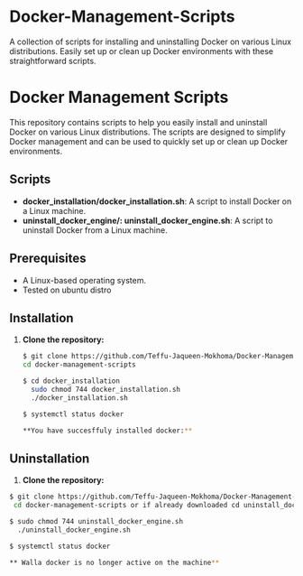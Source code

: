 # Docker-Management-Scripts
A collection of scripts for installing and uninstalling Docker on various Linux distributions. Easily set up or clean up Docker environments with these straightforward scripts.

# Docker Management Scripts

This repository contains scripts to help you easily install and uninstall Docker on various Linux distributions. The scripts are designed to simplify Docker management and can be used to quickly set up or clean up Docker environments.

## Scripts

- **docker_installation/docker_installation.sh**: A script to install Docker on a Linux machine.
- **uninstall_docker_engine/: uninstall_docker_engine.sh**: A script to uninstall Docker from a Linux machine.

## Prerequisites

- A Linux-based operating system.
- Tested on ubuntu distro


## Installation

1. **Clone the repository:**

   ```bash
   $ git clone https://github.com/Teffu-Jaqueen-Mokhoma/Docker-Management-Scripts.git
   cd docker-management-scripts

   $ cd docker_installation
     sudo chmod 744 docker_installation.sh
     ./docker_installation.sh
   
   $ systemctl status docker

   **You have succesffuly installed docker:**

## Uninstallation

1. **Clone the repository:**

  ```bash
  $ git clone https://github.com/Teffu-Jaqueen-Mokhoma/Docker-Management-Scripts.git
   cd docker-management-scripts or if already downloaded cd uninstall_docker_engine

  $ sudo chmod 744 uninstall_docker_engine.sh
    ./uninstall_docker_engine.sh

  $ systemctl status docker

  ** Walla docker is no longer active on the machine**

